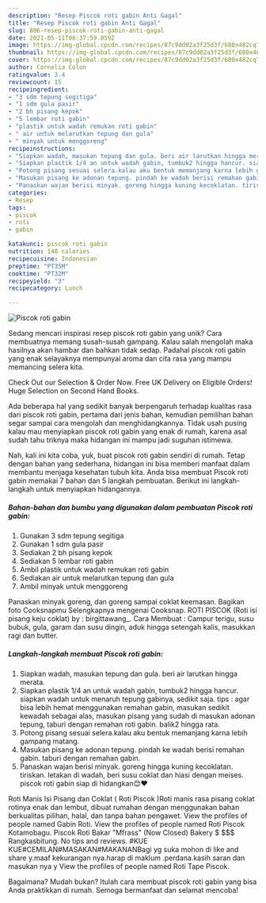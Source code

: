 ```yaml
---
description: "Resep Piscok roti gabin Anti Gagal"
title: "Resep Piscok roti gabin Anti Gagal"
slug: 806-resep-piscok-roti-gabin-anti-gagal
date: 2021-05-11T06:37:59.859Z
image: https://img-global.cpcdn.com/recipes/87c9dd02a3f25d3f/680x482cq70/piscok-roti-gabin-foto-resep-utama.jpg
thumbnail: https://img-global.cpcdn.com/recipes/87c9dd02a3f25d3f/680x482cq70/piscok-roti-gabin-foto-resep-utama.jpg
cover: https://img-global.cpcdn.com/recipes/87c9dd02a3f25d3f/680x482cq70/piscok-roti-gabin-foto-resep-utama.jpg
author: Cornelia Colon
ratingvalue: 3.4
reviewcount: 15
recipeingredient:
- "3 sdm tepung segitiga"
- "1 sdm gula pasir"
- "2 bh pisang kepok"
- "5 lembar roti gabin"
- "plastik untuk wadah remukan roti gabin"
- " air untuk melarutkan tepung dan gula"
- " minyak untuk menggoreng"
recipeinstructions:
- "Siapkan wadah, masukan tepung dan gula. beri air larutkan hingga merata."
- "Siapkan plastik 1/4 an untuk wadah gabin, tumbuk2 hingga hancur. siapkan wadah untuk menaruh tepung gabinya, sedikit saja. tips : agar bisa lebih hemat menggunakan remahan gabin, masukan sedikit kewadah sebagai alas, masukan pisang yang sudah di masukan adonan tepung, taburi dengan remahan roti gabin. balik2 hingga rata."
- "Potong pisang sesuai selera.kalau aku bentuk memanjang karna lebih gampang matang."
- "Masukan pisang ke adonan tepung. pindah ke wadah berisi remahan gabin. taburi dengan remahan gabin."
- "Panaskan wajan berisi minyak. goreng hingga kuning kecoklatan. tiriskan. letakan di wadah, beri susu coklat dan hiasi dengan meises. piscok roti gabin siap di hidangkan😊❤️"
categories:
- Resep
tags:
- piscok
- roti
- gabin

katakunci: piscok roti gabin 
nutrition: 148 calories
recipecuisine: Indonesian
preptime: "PT35M"
cooktime: "PT32M"
recipeyield: "3"
recipecategory: Lunch

---
```



![Piscok roti gabin](https://img-global.cpcdn.com/recipes/87c9dd02a3f25d3f/680x482cq70/piscok-roti-gabin-foto-resep-utama.jpg)

Sedang mencari inspirasi resep piscok roti gabin yang unik? Cara membuatnya memang susah-susah gampang. Kalau salah mengolah maka hasilnya akan hambar dan bahkan tidak sedap. Padahal piscok roti gabin yang enak selayaknya mempunyai aroma dan cita rasa yang mampu memancing selera kita.

Check Out our Selection &amp; Order Now. Free UK Delivery on Eligible Orders! Huge Selection on Second Hand Books.

Ada beberapa hal yang sedikit banyak berpengaruh terhadap kualitas rasa dari piscok roti gabin, pertama dari jenis bahan, kemudian pemilihan bahan segar sampai cara mengolah dan menghidangkannya. Tidak usah pusing kalau mau menyiapkan piscok roti gabin yang enak di rumah, karena asal sudah tahu triknya maka hidangan ini mampu jadi suguhan istimewa.


Nah, kali ini kita coba, yuk, buat piscok roti gabin sendiri di rumah. Tetap dengan bahan yang sederhana, hidangan ini bisa memberi manfaat dalam membantu menjaga kesehatan tubuh kita. Anda bisa membuat Piscok roti gabin memakai 7 bahan dan 5 langkah pembuatan. Berikut ini langkah-langkah untuk menyiapkan hidangannya.

<!--inarticleads1-->

##### Bahan-bahan dan bumbu yang digunakan dalam pembuatan Piscok roti gabin:

1. Gunakan 3 sdm tepung segitiga
1. Gunakan 1 sdm gula pasir
1. Sediakan 2 bh pisang kepok
1. Sediakan 5 lembar roti gabin
1. Ambil plastik untuk wadah remukan roti gabin
1. Sediakan  air untuk melarutkan tepung dan gula
1. Ambil  minyak untuk menggoreng


Panaskan minyak goreng, dan goreng sampai coklat keemasan. Bagikan foto Cooksnapmu Selengkapnya mengenai Cooksnap. ROTI PISCOK (Roti isi pisang keju coklat) by : birgittawang_. Cara Membuat : Campur terigu, susu bubuk, gula, garam dan susu dingin, aduk hingga setengah kalis, masukkan ragi dan butter. 

<!--inarticleads2-->

##### Langkah-langkah membuat Piscok roti gabin:

1. Siapkan wadah, masukan tepung dan gula. beri air larutkan hingga merata.
1. Siapkan plastik 1/4 an untuk wadah gabin, tumbuk2 hingga hancur. siapkan wadah untuk menaruh tepung gabinya, sedikit saja. tips : agar bisa lebih hemat menggunakan remahan gabin, masukan sedikit kewadah sebagai alas, masukan pisang yang sudah di masukan adonan tepung, taburi dengan remahan roti gabin. balik2 hingga rata.
1. Potong pisang sesuai selera.kalau aku bentuk memanjang karna lebih gampang matang.
1. Masukan pisang ke adonan tepung. pindah ke wadah berisi remahan gabin. taburi dengan remahan gabin.
1. Panaskan wajan berisi minyak. goreng hingga kuning kecoklatan. tiriskan. letakan di wadah, beri susu coklat dan hiasi dengan meises. piscok roti gabin siap di hidangkan😊❤️


Roti Manis Isi Pisang dan Coklat ( Roti Piscok )Roti manis rasa pisang coklat rotinya enak dan lembut, dibuat rumahan dengan menggunakan bahan berkualitas pilihan, halal, dan tanpa bahan pengawet. View the profiles of people named Gabin Roti. View the profiles of people named Roti Piscok Kotamobagu. Piscok Roti Bakar &#34;Mfrass&#34; (Now Closed) Bakery $ $$$ Rangkasbitung. No tips and reviews. #KUE KUE#CEMILAN#MASAKAN#MAKANANBagi yg suka mohon di like and share y.maaf kekurangan nya.harap di maklum .perdana.kasih saran dan masukan nya y View the profiles of people named Roti Tape Piscok. 

Bagaimana? Mudah bukan? Itulah cara membuat piscok roti gabin yang bisa Anda praktikkan di rumah. Semoga bermanfaat dan selamat mencoba!
